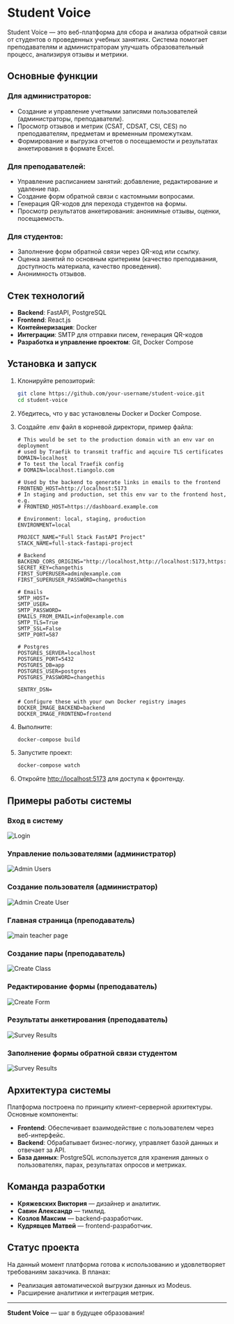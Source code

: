 # Student Voice

Student Voice — это веб-платформа для сбора и анализа обратной связи от студентов о проведенных учебных занятиях. Система помогает преподавателям и администраторам улучшать образовательный процесс, анализируя отзывы и метрики.

## Основные функции

### Для администраторов:
- Создание и управление учетными записями пользователей (администраторы, преподаватели).
- Просмотр отзывов и метрик (CSAT, CDSAT, CSI, CES) по преподавателям, предметам и временным промежуткам.
- Формирование и выгрузка отчетов о посещаемости и результатах анкетирования в формате Excel.

### Для преподавателей:
- Управление расписанием занятий: добавление, редактирование и удаление пар.
- Создание форм обратной связи с кастомными вопросами.
- Генерация QR-кодов для перехода студентов на формы.
- Просмотр результатов анкетирования: анонимные отзывы, оценки, посещаемость.

### Для студентов:
- Заполнение форм обратной связи через QR-код или ссылку.
- Оценка занятий по основным критериям (качество преподавания, доступность материала, качество проведения).
- Анонимность отзывов.

## Стек технологий

- **Backend**: FastAPI, PostgreSQL
- **Frontend**: React.js
- **Контейнеризация**: Docker
- **Интеграции**: SMTP для отправки писем, генерация QR-кодов
- **Разработка и управление проектом**: Git, Docker Compose

## Установка и запуск

1. Клонируйте репозиторий:

   ```bash
   git clone https://github.com/your-username/student-voice.git
   cd student-voice
   ```

2. Убедитесь, что у вас установлены Docker и Docker Compose.

3. Создайте .env файл в корневой директори, пример файла:
   
   ```# Domain
   # This would be set to the production domain with an env var on deployment
   # used by Traefik to transmit traffic and aqcuire TLS certificates
   DOMAIN=localhost
   # To test the local Traefik config
   # DOMAIN=localhost.tiangolo.com
   
   # Used by the backend to generate links in emails to the frontend
   FRONTEND_HOST=http://localhost:5173
   # In staging and production, set this env var to the frontend host, e.g.
   # FRONTEND_HOST=https://dashboard.example.com
   
   # Environment: local, staging, production
   ENVIRONMENT=local
   
   PROJECT_NAME="Full Stack FastAPI Project"
   STACK_NAME=full-stack-fastapi-project
   
   # Backend
   BACKEND_CORS_ORIGINS="http://localhost,http://localhost:5173,https://localhost,https://localhost:5173,http://localhost.tiangolo.com"
   SECRET_KEY=changethis
   FIRST_SUPERUSER=admin@example.com
   FIRST_SUPERUSER_PASSWORD=changethis
   
   # Emails
   SMTP_HOST=
   SMTP_USER=
   SMTP_PASSWORD=
   EMAILS_FROM_EMAIL=info@example.com
   SMTP_TLS=True
   SMTP_SSL=False
   SMTP_PORT=587
   
   # Postgres
   POSTGRES_SERVER=localhost
   POSTGRES_PORT=5432
   POSTGRES_DB=app
   POSTGRES_USER=postgres
   POSTGRES_PASSWORD=changethis
   
   SENTRY_DSN=
   
   # Configure these with your own Docker registry images
   DOCKER_IMAGE_BACKEND=backend
   DOCKER_IMAGE_FRONTEND=frontend
   ```

5. Выполните:

   ```bash
   docker-compose build
   ```

6. Запустите проект:

   ```bash
   docker-compose watch
   ```

7. Откройте [http://localhost:5173](http://localhost:5173) для доступа к фронтенду.

## Примеры работы системы

### Вход в систему
![Login](img/sv_login.png)

### Управление пользователями (администратор)
![Admin Users](img/users.png)

### Создание пользователя (администратор)
![Admin Create User](img/create_usr.png)

### Главная страница (преподаватель)
![main teacher page](img/teacher_main.png)

### Создание пары (преподаватель)
![Create Class](img/create_class.png)

### Редактирование формы (преподаватель)
![Create Form](img/create_form.png)

### Результаты анкетирования (преподаватель)
![Survey Results](img/feedback_res.png)

### Заполнение формы обратной связи студентом
![Survey Results](img/review.png)

## Архитектура системы

Платформа построена по принципу клиент-серверной архитектуры. Основные компоненты:

- **Frontend**: Обеспечивает взаимодействие с пользователем через веб-интерфейс.
- **Backend**: Обрабатывает бизнес-логику, управляет базой данных и отвечает за API.
- **База данных**: PostgreSQL используется для хранения данных о пользователях, парах, результатах опросов и метриках.

## Команда разработки

- **Кряжевских Виктория** — дизайнер и аналитик.
- **Савин Александр** — тимлид.
- **Козлов Максим** — backend-разработчик.
- **Кудрявцев Матвей** — frontend-разработчик.

## Статус проекта

На данный момент платформа готова к использованию и удовлетворяет требованиям заказчика. В планах:
- Реализация автоматической выгрузки данных из Modeus.
- Расширение аналитики и интеграция метрик.

---

**Student Voice** — шаг в будущее образования!
